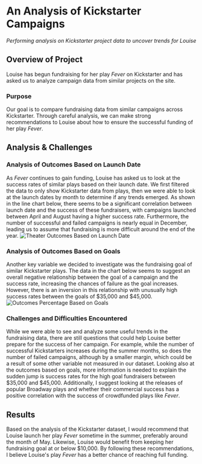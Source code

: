 # An Analysis of Kickstarter Campaigns 
*Performing analysis on Kickstarter project data to uncover trends for Louise*

## Overview of Project
Louise has begun fundraising for her play *Fever* on Kickstarter and has asked us to analyze campaign data from similar projects on the site. 
### Purpose
Our goal is to compare fundraising data from similar campaigns across Kickstarter. Through careful analysis, we can make strong recommendations to Louise about how to ensure the successful funding of her play *Fever*.

## Analysis & Challenges
### Analysis of Outcomes Based on Launch Date
As *Fever* continues to gain funding, Louise has asked us to look at the success rates of similar plays based on their launch date. We first filtered the data to only show Kickstarter data from plays, then we were able to look at the launch dates by month to determine if any trends emerged. As shown in the line chart below, there seems to be a significant correlation between launch date and the success of these fundraisers, with campaigns launched between April and August having a higher success rate. Furthermore, the number of successful and failed campaigns is nearly equal in December, leading us to assume that fundraising is more difficult around the end of the year. 
![Theater Outcomes Based on Launch Date](/../jhschulte44/kickstarter-analysis/resources/Theater_Outcomes_vs_Launch.png)

### Analysis of Outcomes Based on Goals
Another key variable we decided to investigate was the fundraising goal of similar Kickstarter plays. The data in the chart below seems to suggest an overall negative relationship between the goal of a campaign and the success rate, increasing the chances of failure as the goal increases. However, there is an inversion in this relationship with unusually high success rates between the goals of $35,000 and $45,000.
![Outcomes Percentage Based on Goals](/../jhschulte44/kickstarter-analysis/resources/Outcomes_vs_Goals.png)

### Challenges and Difficulties Encountered
While we were able to see and analyze some useful trends in the fundraising data, there are still questions that could help Louise better prepare for the success of her campaign. For example, while the number of successful Kickstarters increases during the summer months, so does the number of failed campaigns, although by a smaller margin, which could be a result of some other variable not measured in our dataset. Looking also at the outcomes based on goals, more information is needed to explain the sudden jump is success rates for the high goal fundraisers between $35,000 and $45,000. Additionally, I suggest looking at the releases of popular Broadway plays and whether their commercial success has a positive correlation with the success of crowdfunded plays like *Fever*. 

## Results
Based on the analysis of the Kickstarter dataset, I would recommend that Louise launch her play *Fever* sometime in the summer, preferably around the month of May. Likewise, Louise would benefit from keeping her fundraising goal at or below $10,000. By following these recommendations, I believe Louise's play *Fever* has a better chance of reaching full funding.  
